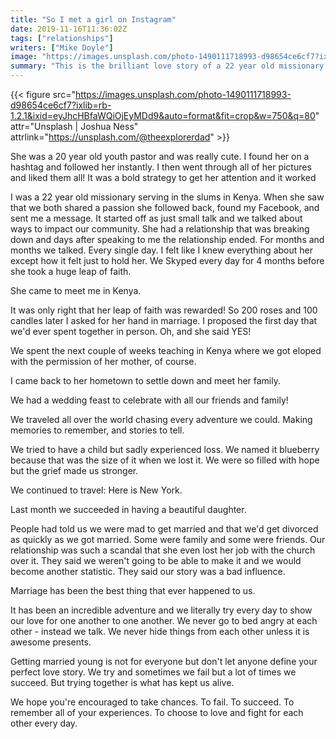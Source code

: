```yaml
---
title: "So I met a girl on Instagram"
date: 2019-11-16T11:36:02Z
tags: ["relationships"]
writers: ["Mike Doyle"]
image: "https://images.unsplash.com/photo-1490111718993-d98654ce6cf7?ixlib=rb-1.2.1&ixid=eyJhcHBfaWQiOjEyMDd9&auto=format&fit=crop&w=300&q=100"
summary: "This is the brilliant love story of a 22 year old missionary serving in the slums in Kenya who happened across a picture of a 20 year old youth pastor on Instagram."
---
```


{{< figure src="https://images.unsplash.com/photo-1490111718993-d98654ce6cf7?ixlib=rb-1.2.1&ixid=eyJhcHBfaWQiOjEyMDd9&auto=format&fit=crop&w=750&q=80" attr="Unsplash | Joshua Ness" attrlink="https://unsplash.com/@theexplorerdad" >}}

She was a 20 year old youth pastor and was really cute. I found her on a hashtag and followed her instantly. I then went through all of her pictures and liked them all! It was a bold strategy to get her attention and it worked

I was a 22 year old missionary serving in the slums in Kenya. When she saw that we both shared a passion she followed back, found my Facebook, and sent me a message. It started off as just small talk and we talked about ways to impact our community. She had a relationship that was breaking down and days after speaking to me the relationship ended. For months and months we talked. Every single day. I felt like I knew everything about her except how it felt just to hold her. We Skyped every day for 4 months before she took a huge leap of faith.

She came to meet me in Kenya.

It was only right that her leap of faith was rewarded! So 200 roses and 100 candles later I asked for her hand in marriage. I proposed the first day that we'd ever spent together in person. Oh, and she said YES!

We spent the next couple of weeks teaching in Kenya where we got eloped with the permission of her mother, of course.

I came back to her hometown to settle down and meet her family.

We had a wedding feast to celebrate with all our friends and family!

We traveled all over the world chasing every adventure we could. Making memories to remember, and stories to tell.

We tried to have a child but sadly experienced loss. We named it blueberry because that was the size of it when we lost it. We were so filled with hope but the grief made us stronger.

We continued to travel: Here is New York.

Last month we succeeded in having a beautiful daughter.

People had told us we were mad to get married and that we'd get divorced as quickly as we got married. Some were family and some were friends. Our relationship was such a scandal that she even lost her job with the church over it. They said we weren't going to be able to make it and we would become another statistic. They said our story was a bad influence.

Marriage has been the best thing that ever happened to us. 

It has been an incredible adventure and we literally try every day to show our love for one another to one another. We never go to bed angry at each other - instead we talk. We never hide things from each other unless it is awesome presents.

Getting married young is not for everyone but don't let anyone define your perfect love story. We try and sometimes we fail but a lot of times we succeed. But trying together is what has kept us alive.

We hope you're encouraged to take chances. To fail. To succeed. To remember all of your experiences. To choose to love and fight for each other every day.

